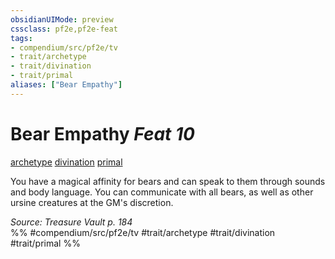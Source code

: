```yaml
---
obsidianUIMode: preview
cssclass: pf2e,pf2e-feat
tags:
- compendium/src/pf2e/tv
- trait/archetype
- trait/divination
- trait/primal
aliases: ["Bear Empathy"]
---
```

# Bear Empathy  *Feat 10*  
[archetype](rules/traits/archetype.md "Archetype Feat Trait")  [divination](rules/traits/divination.md "Divination School Trait")  [primal](rules/traits/primal.md "Primal Tradition Trait")  


You have a magical affinity for bears and can speak to them through sounds and body language. You can communicate with all bears, as well as other ursine creatures at the GM's discretion.

*Source: Treasure Vault p. 184*  
%% #compendium/src/pf2e/tv #trait/archetype #trait/divination #trait/primal %%